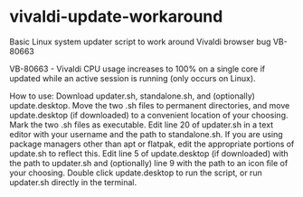 # vivaldi-update-workaround
Basic Linux system updater script to work around Vivaldi browser bug VB-80663

VB-80663 - Vivaldi CPU usage increases to 100% on a single core if updated while an active session is running (only occurs on Linux).

How to use:
Download updater.sh, standalone.sh, and (optionally) update.desktop.
Move the two .sh files to permanent directories, and move update.desktop (if downloaded) to a convenient location of your choosing.
Mark the two .sh files as executable.
Edit line 20 of updater.sh in a text editor with your username and the path to standalone.sh.
If you are using package managers other than apt or flatpak, edit the appropriate portions of update.sh to reflect this.
Edit line 5 of update.desktop (if downloaded) with the path to updater.sh and (optionally) line 9 with the path to an icon file of your choosing.
Double click update.desktop to run the script, or run updater.sh directly in the terminal.
